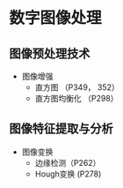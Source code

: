 # 数字图像处理

## 图像预处理技术
- 图像增强
    - 直方图 （P349， 352）
    - 直方图均衡化 （P298）

## 图像特征提取与分析
- 图像变换
    - 边缘检测（P262）
    - Hough变换 (P278)


